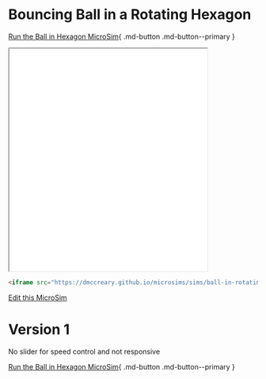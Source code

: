# Bouncing Ball in a Rotating Hexagon

[Run the Ball in Hexagon MicroSim](main-v2.html){ .md-button .md-button--primary }

<iframe src="main-v2.html" height="450px" width="400px"></iframe>

```html
<iframe src="https://dmccreary.github.io/microsims/sims/ball-in-rotating-hexagon/main-v2.html" height="450px" width="400px"></iframe>
```
<!--
![Image Name](./image.png){ width="400" }
-->

[Edit this MicroSim](https://editor.p5js.org/dmccreary/sketches/m2kjAAWMn)

# Version 1

No slider for speed control and not responsive

[Run the Ball in Hexagon MicroSim](main-v.html){ .md-button .md-button--primary }